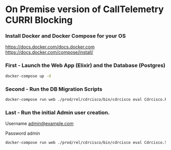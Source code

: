 # On Premise version of CallTelemetry CURRI Blocking

### Install Docker and Docker Compose for your OS
https://docs.docker.com/docs.docker.com
https://docs.docker.com/compose/install/

### First - Launch the Web App (Elixir) and the Database (Postgres)
``` bash
docker-compose up -d
```

### Second - Run the DB Migration Scripts
``` bash
docker-compose run web ./prod/rel/cdrcisco/bin/cdrcisco eval Cdrcisco.Release.migrate
```

### Last - Run the initial Admin user creation.
Username admin@example.com

Password admin

``` bash
docker-compose run web ./prod/rel/cdrcisco/bin/cdrcisco eval Cdrcisco.Seeds.onprem_admin
```
